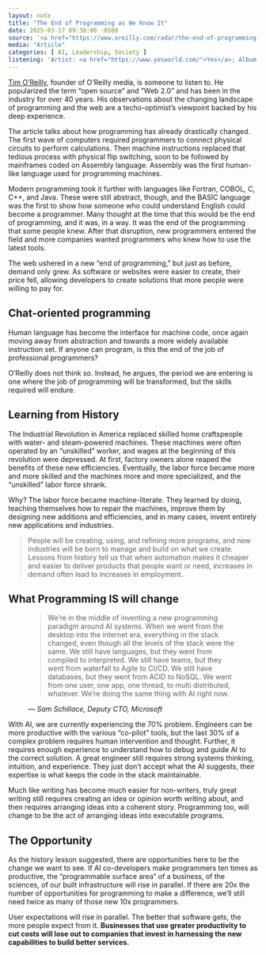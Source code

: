 ```yaml
---
layout: note
title: "The End of Programming as We Know It"
date: 2025-03-17 09:30:00 -0500
source: '<a href="https://www.oreilly.com/radar/the-end-of-programming-as-we-know-it/">Tim O’Reilly at O’Reilly Media</a>, February 4, 2025'
media: "Article"
categories: [ AI, Leadership, Society ]
listening: 'Artist: <a href="https://www.yesworld.com/">Yes</a>; Album: Yesterdays'
---
```


[Tim O’Reilly](https://en.wikipedia.org/wiki/Tim_O%27Reilly), founder of O’Reilly media, is someone to listen to. He popularized the term “open source” and ”Web 2.0” and has been in the industry for over 40 years. His observations about the changing landscape of programming and the web are a techo-optimist’s viewpoint backed by his deep experience.

The article talks about how programming has already drastically changed. The first wave of computers required programmers to connect physical circuits to perform calculations. Then machine instructions replaced that tedious process with physical flip switching, soon to be followed by mainframes coded on Assembly language. Assembly was the first human-like language used for programming machines.

Modern programming took it further with languages like Fortran, COBOL, C, C++, and Java. These were still abstract, though, and the BASIC language was the first to show how someone who could understand English could become a programmer. Many thought at the time that this would be the end of programming, and it was, in a way. It was the end of the programming that some people knew. After that disruption, new programmers entered the field and more companies wanted programmers who knew how to use the latest tools.

The web ushered in a new “end of programming,” but just as before, demand only grew. As software or websites were easier to create, their price fell, allowing developers to create solutions that more people were willing to pay for.

## Chat-oriented programming

Human language has become the interface for machine code, once again moving away from abstraction and towards a more widely available instruction set. If anyone can program, is this the end of the job of professional programmers?

O’Reilly does not think so. Instead, he argues, the period we are entering is one where the job of programming will be transformed, but the skills required will endure.

## Learning from History

The Industrial Revolution in America replaced skilled home craftspeople with water- and steam-powered machines. These machines were often operated by an “unskilled” worker, and wages at the beginning of this revolution were depressed. At first, factory owners alone reaped the benefits of these new efficiencies. Eventually, the labor force became more and more skilled and the machines more and more specialized, and the “unskilled” labor force shrank.

Why? The labor force became machine-literate. They learned by doing, teaching themselves how to repair the machines, improve them by designing new additions and efficiencies, and in many cases, invent entirely new applications and industries.

> People will be creating, using, and refining more programs, and new industries will be born to manage and build on what we create. Lessons from history tell us that when automation makes it cheaper and easier to deliver products that people want or need, increases in demand often lead to increases in employment.

## What Programming IS will change

<figure>
  <blockquote>
    <p>We’re in the middle of inventing a new programming paradigm around AI systems. When we went from the desktop into the internet era, everything in the stack changed, even though all the levels of the stack were the same. We still have languages, but they went from compiled to interpreted. We still have teams, but they went from waterfall to Agile to CI/CD. We still have databases, but they went from ACID to NoSQL. We went from one user, one app, one thread, to multi distributed, whatever. We’re doing the same thing with AI right now.</p>
  </blockquote>
  <figcaption>— <cite>Sam Schillace, Deputy CTO, Microsoft</cite></figcaption>
</figure>

With AI, we are currently experiencing the 70% problem. Engineers can be more productive with the various “co-pilot” tools, but the last 30% of a complex problem requires human intervention and thought. Further, it requires enough experience to understand how to debug and guide AI to the correct solution. A great engineer still requires strong systems thinking, intuition, and experience. They just don’t accept what the AI suggests, their expertise is what keeps the code in the stack maintainable.

Much like writing has become much easier for non-writers, truly great writing still requires creating an idea or opinion worth writing about, and then requires arranging ideas into a coherent story. Programming too, will change to be the act of arranging ideas into executable programs.

## The Opportunity

As the history lesson suggested, there are opportunities here to be the change we want to see. If AI co-developers make programmers ten times as productive, the “programmable surface area” of a business, of the sciences, of our built infrastructure will rise in parallel. If there are 20x the number of opportunities for programming to make a difference, we’ll still need twice as many of those new 10x programmers.

User expectations will rise in parallel. The better that software gets, the more people expect from it. **Businesses that use greater productivity to cut costs will lose out to companies that invest in harnessing the new capabilities to build better services.**


